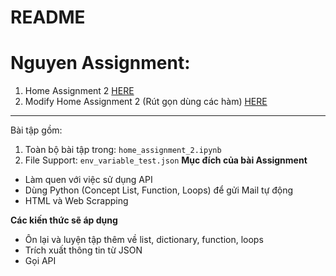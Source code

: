 # README


# Nguyen Assignment:

1. Home Assignment 2 [HERE](https://github.com/ngttnguyen/atom-assignments/blob/main/assignment_2/NguyenThaoNguyen_ATOM_Home_Assignment_2_Pre1.ipynb)
2. Modify Home Assignment 2 (Rút gọn dùng các hàm) [HERE](https://github.com/ngttnguyen/atom-assignments/blob/main/assignment_2/NguyenThaoNguyen_ATOM_Home_Assignment_2.ipynb)

------------------------------------------------

Bài tập gồm:
1. Toàn bộ bài tập trong: `home_assignment_2.ipynb`
2. File Support: `env_variable_test.json`
**Mục đích của bài Assignment**
- Làm quen với việc sử dụng API
- Dùng Python (Concept List, Function, Loops) để gửi Mail tự động
- HTML và Web Scrapping

**Các kiến thức sẽ áp dụng**
- Ôn lại và luyện tập thêm về list, dictionary, function, loops
- Trích xuất thông tin từ JSON
- Gọi API

